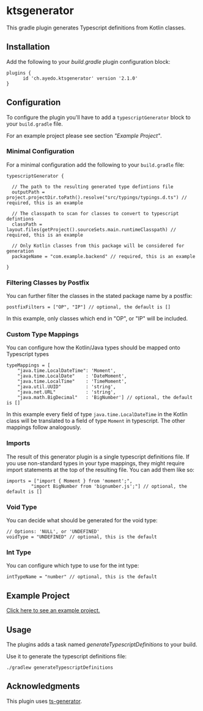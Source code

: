 # ktsgenerator

This gradle plugin generates Typescript definitions from Kotlin classes.

## Installation

Add the following to your *build.gradle* plugin configuration block:

    plugins {
          id 'ch.ayedo.ktsgenerator' version '2.1.0'
    }
    
## Configuration

To configure the plugin you'll have to add a `typescriptGenerator` block to your `build.gradle` file.

For an example project please see section *"Example Project"*.

### Minimal Configuration

For a minimal configuration add the following to your `build.gradle` file:

    typescriptGenerator {
    
      // The path to the resulting generated type defintions file
      outputPath = project.projectDir.toPath().resolve("src/typings/typings.d.ts") // required, this is an example
    
      // The classpath to scan for classes to convert to typescript defintions
      classPath = layout.files(getProject().sourceSets.main.runtimeClasspath) // required, this is an example
        
      // Only Kotlin classes from this package will be considered for generation
      packageName = "com.example.backend" // required, this is an example
    
    }

### Filtering Classes by Postfix

You can further filter the classes in the stated package name by a postfix:

    postfixFilters = ["OP", "IP"] // optional, the default is []

In this example, only classes which end in "OP", or "IP" will be included.

### Custom Type Mappings

You can configure how the Kotlin/Java types should be mapped onto Typescript types

    typeMappings = [
        "java.time.LocalDateTime": 'Moment',
        "java.time.LocalDate"    : 'DateMoment',
        "java.time.LocalTime"    : 'TimeMoment',
        "java.util.UUID"         : 'string',
        "java.net.URL"           : 'string',
        "java.math.BigDecimal"   : 'BigNumber'] // optional, the default is [] 

In this example every field of type `java.time.LocalDateTime` in the Kotlin class will be translated to a field of type `Moment` in typescript. The other mappings follow analogously. 

### Imports

The result of this generator plugin is a single typescript definitions file. If you use non-standard types in your type mappings, they might require import statements at the top of the resulting file. You can add them like so:

    imports = ["import { Moment } from 'moment';",
             "import BigNumber from 'bignumber.js';"] // optional, the default is []
       
### Void Type

You can decide what should be generated for the void type:

    // Options: 'NULL', or 'UNDEFINED'
    voidType = "UNDEFINED" // optional, this is the default

### Int Type

You can configure which type to use for the int type:

    intTypeName = "number" // optional, this is the default
            
## Example Project

[Click here to see an example project.](https://github.com/ayedo/ktsgenerator-example)

## Usage

The plugins adds a task named *generateTypescriptDefinitions* to your build.

Use it to generate the typescript definitions file:

    ./gradlew generateTypescriptDefinitions
    
## Acknowledgments

This plugin uses [ts-generator](https://github.com/ntrrgc/ts-generator).

